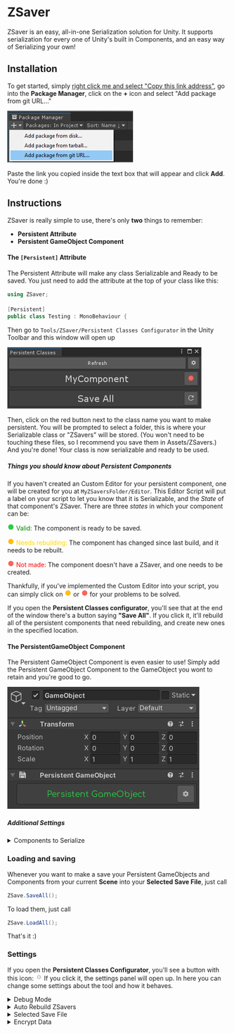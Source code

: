 # ZSaver
ZSaver is an easy, all-in-one Serialization solution for Unity. It supports serialization for every one of Unity's built in Components, and an easy way of Serializing your own!
## Installation
To get started, simply [right click me and select "Copy this link address"](https://github.com/Ziplaw/ZSave.git), go into the **Package Manager**, click on the **+** icon and select "Add package from git URL..."

 ![no image :(](Scripts/Editor/Resources/README/package_manager_tut.png)

 Paste the link you copied inside the text box that will appear and click **Add**.
You're done :)
## Instructions
ZSaver is really simple to use, there's only **two** things to remember:

 - **Persistent Attribute**
 - **Persistent GameObject Component**

#### The ```[Persistent]``` Attribute
The Persistent Attribute will make any class Serializable and Ready to be saved. You just need to add the attribute at the top of your class like this:
```cs
using ZSaver;

[Persistent]
public class Testing : MonoBehaviour {
```
Then go to ```Tools/ZSaver/Persistent Classes Configurator``` in the Unity Toolbar and this window will open up

 ![no image :(](Scripts/Editor/Resources/README/configurator_tut.png)

Then, click on the red button next to the class name you want to make persistent.
You will be prompted to select a folder, this is where your Serializable class or "ZSavers" will be stored. (You won't need to be touching these files, so I recommend you save them in Assets/ZSavers.)
And you're done! Your class is now serializable and ready to be used.
##### Things you should know about Persistent Components
If you haven't created an Custom Editor for your persistent component, one will be created for you at ```MyZSaversFolder/Editor```.
This Editor Script will put a label on your script to let you know that it is Serializable, and the _State_ of that component's ZSaver.
There are three _states_ in which your component can be:

![no image :(](Scripts/Editor/Resources/valid.png) <span style="color: green;">Valid:</span> The component is ready to be saved.

![no image :(](Scripts/Editor/Resources/needs_rebuilding.png) <span style="color: gold;">Needs rebuilding:</span> The component has changed since last build, and it needs to be rebuilt.

![no image :(](Scripts/Editor/Resources/not_made.png) <span style="color: red;">Not made:</span> The component doesn't have a ZSaver, and one needs to be created.

Thankfully, if you've implemented the Custom Editor into your script, you can simply click on ![no image :(](Scripts/Editor/Resources/needs_rebuilding.png) or ![no image :(](Scripts/Editor/Resources/not_made.png) for your problems to be solved.

If you open the **Persistent Classes configurator**, you'll see that at the end of the window there's a button saying **"Save All"**. If you click it, it'll rebuild all of the persistent components that need rebuilding, and create new ones in the specified location.

 #### The PersistentGameObject Component
The Persistent GameObject Component is even easier to use!
Simply add the Persistent GameObject Component to the GameObject you wont to retain and you're good to go.

![no image :(](Scripts/Editor/Resources/README/persistent_go_tut.png)

#### 

##### Additional Settings
<details><summary>Components to Serialize</summary>
<p>
If you want to discard any attached Unity Component while saving and loading, simply toggle or untoggle de checks next to the names of the Components, like this!

![no image :(](Scripts/Editor/Resources/README/components_to_serialize.png)
</p>
</details>


### Loading and saving
Whenever you want to make a save your Persistent GameObjects and Components from your current **Scene** into your **Selected Save File**, just call 
```cs
ZSave.SaveAll();
```
To load them, just call 
```cs
ZSave.LoadAll();
```
That's it :)

### Settings
If you open the **Persistent Classes Configurator**, you'll see a button with this icon: ![no image :(](Scripts/Editor/Resources/cog.png)
If you click it, the settings panel will open up. In here you can change some settings about the tool and how it behaves.
<details><summary>Debug Mode</summary>
<p>
 If you turn it on, the Console will dump all the information that gets saved, updated and loaded, so you can look through it in case something unexpected happens.
</p>
</details>

<details><summary>Auto Rebuild ZSavers</summary>
<p>
 This one is self explanatory, if you check this box, every ZSaver will be updated automatically whenever you make changes to the component it refers to.
</p></details>

<details><summary>Selected Save File</summary>
<p>
This is a setting you can change at runtime to select a Save File by index in case you want to support it inside your game. Every save file is stored in
<tt>Application.persistentDataPath/[SaveFileIndex]/[SceneBuildIndex]/</tt>
</p>
 </details>
 
 <details><summary>Encrypt Data</summary>
 <p>
  If you turn it on, your save files will be encrypted using the [Rijndael Algorithm](https://en.wikipedia.org/wiki/Advanced_Encryption_Standard).
 </p>
 </details>
